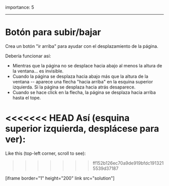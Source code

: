 importance: 5

---

# Botón para subir/bajar

Crea un botón "ir arriba" para ayudar con el desplazamiento de la página.

Debería funcionar así:
- Mientras que la página no se desplace hacia abajo al menos la altura de la ventana... es invisible.
- Cuando la página se desplaza hacia abajo más que la altura de la ventana -- aparece una flecha "hacia arriba" en la esquina superior izquierda. Si la página se desplaza hacia atrás desaparece.
- Cuando se hace click en la flecha, la página se desplaza hacia arriba hasta el tope.

<<<<<<< HEAD
Así (esquina superior izquierda, desplácese para ver):
=======
Like this (top-left corner, scroll to see):
>>>>>>> ff152b126ec70a9de919bfdc1913215539d37187

[iframe border="1" height="200" link src="solution"]
